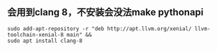 ## 会用到clang 8，不安装会没法make pythonapi
```
sudo add-apt-repository -r "deb http://apt.llvm.org/xenial/ llvm-toolchain-xenial-8 main" &&
sudo apt install clang-8
```
